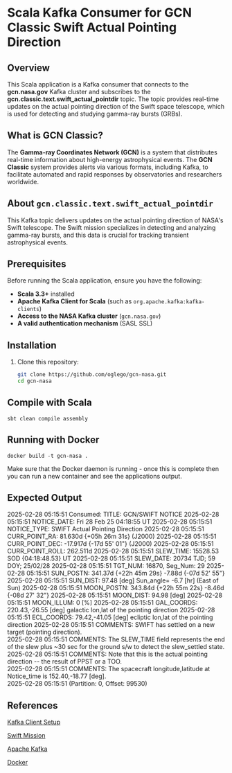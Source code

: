# Scala Kafka Consumer for GCN Classic Swift Actual Pointing Direction

## Overview
This Scala application is a Kafka consumer that connects to the **gcn.nasa.gov** Kafka cluster and subscribes to the **gcn.classic.text.swift_actual_pointdir** topic. The topic provides real-time updates on the actual pointing direction of the Swift space telescope, which is used for detecting and studying gamma-ray bursts (GRBs).

## What is GCN Classic?
The **Gamma-ray Coordinates Network (GCN)** is a system that distributes real-time information about high-energy astrophysical events. The **GCN Classic** system provides alerts via various formats, including Kafka, to facilitate automated and rapid responses by observatories and researchers worldwide.

## About `gcn.classic.text.swift_actual_pointdir`
This Kafka topic delivers updates on the actual pointing direction of NASA's Swift telescope. The Swift mission specializes in detecting and analyzing gamma-ray bursts, and this data is crucial for tracking transient astrophysical events.

## Prerequisites
Before running the Scala application, ensure you have the following:
- **Scala 3.3+** installed
- **Apache Kafka Client for Scala** (such as `org.apache.kafka:kafka-clients`)
- **Access to the NASA Kafka cluster** (`gcn.nasa.gov`)
- **A valid authentication mechanism** (SASL SSL)

## Installation
1. Clone this repository:
   ```sh
   git clone https://github.com/oglego/gcn-nasa.git
   cd gcn-nasa

## Compile with Scala
```
sbt clean compile assembly
```

## Running with Docker
```
docker build -t gcn-nasa .
```

Make sure that the Docker daemon is running - once this is complete then you can run a new container and see the
applications output.

## Expected Output

2025-02-28 05:15:51 Consumed: TITLE:           GCN/SWIFT NOTICE
2025-02-28 05:15:51 NOTICE_DATE:     Fri 28 Feb 25 04:18:55 UT
2025-02-28 05:15:51 NOTICE_TYPE:     SWIFT Actual Pointing Direction
2025-02-28 05:15:51 CURR_POINT_RA:    81.630d {+05h 26m 31s} (J2000)
2025-02-28 05:15:51 CURR_POINT_DEC:  -17.917d {-17d 55' 01"} (J2000)
2025-02-28 05:15:51 CURR_POINT_ROLL: 262.511d
2025-02-28 05:15:51 SLEW_TIME:       15528.53 SOD {04:18:48.53} UT
2025-02-28 05:15:51 SLEW_DATE:       20734 TJD;    59 DOY;   25/02/28
2025-02-28 05:15:51 TGT_NUM:         16870,   Seg_Num: 29
2025-02-28 05:15:51 SUN_POSTN:       341.37d {+22h 45m 29s}   -7.88d {-07d 52' 55"}
2025-02-28 05:15:51 SUN_DIST:         97.48 [deg]   Sun_angle= -6.7 [hr] (East of Sun)
2025-02-28 05:15:51 MOON_POSTN:      343.84d {+22h 55m 22s}   -8.46d {-08d 27' 32"}
2025-02-28 05:15:51 MOON_DIST:        94.98 [deg]
2025-02-28 05:15:51 MOON_ILLUM:      0 [%]
2025-02-28 05:15:51 GAL_COORDS:      220.43,-26.55 [deg] galactic lon,lat of the pointing direction
2025-02-28 05:15:51 ECL_COORDS:       79.42,-41.05 [deg] ecliptic lon,lat of the pointing direction
2025-02-28 05:15:51 COMMENTS:        SWIFT has settled on a new target (pointing direction).  
2025-02-28 05:15:51 COMMENTS:        The SLEW_TIME field represents the end of the slew plus ~30 sec for the ground s/w to detect the slew_settled state.  
2025-02-28 05:15:51 COMMENTS:        Note that this is the actual pointing direction -- the result of PPST or a TOO.  
2025-02-28 05:15:51 COMMENTS:        The spacecraft longitude,latitude at Notice_time is 152.40,-18.77 [deg].  
2025-02-28 05:15:51  (Partition: 0, Offset: 99530)

## References

[Kafka Client Setup](https://gcn.nasa.gov/docs/client)

[Swift Mission](https://swift.gsfc.nasa.gov/about_swift/#:~:text=Its%20three%20instruments%20work%20together,and%20search%20for%20new%20types.)

[Apache Kafka](https://kafka.apache.org)

[Docker](https://www.google.com/url?sa=t&source=web&rct=j&opi=89978449&url=https://docs.docker.com/&ved=2ahUKEwjm_Py3wOWLAxXsvokEHU-TDaYQFnoECBcQAQ&usg=AOvVaw2o85KRImb73of1uit3agPQ)

